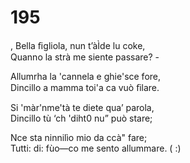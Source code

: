 # 195
  
, Bella ﬁgliola, nun t’àÌde lu coke,  
Quanno la strà me siente passare? -  
  
Allumrha la 'cannela e ghie'sce fore,  
Dincillo a mamma toi'a ca vuò ﬁlare.  
  
Si 'màr'nme'tà te diete qua’ parola,  
Dincillo tù ‘ch 'diht0 nu” può stare;  
  
Nce sta ninnilìo mio da ccà" fare;  
Tutti: di: fùo—co me sento allummare. ( :)  
  


